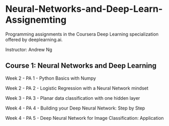 # Neural-Networks-and-Deep-Learn-Assignemting

Programming assignments in the Coursera Deep Learning specialization offered by deeplearning.ai.

Instructor: Andrew Ng

## Course 1: Neural Networks and Deep Learning
Week 2 - PA 1 - Python Basics with Numpy

Week 2 - PA 2 - Logistic Regression with a Neural Network mindset

Week 3 - PA 3 - Planar data classification with one hidden layer

Week 4 - PA 4 - Building your Deep Neural Network: Step by Step

Week 4 - PA 5 - Deep Neural Network for Image Classification: Application
